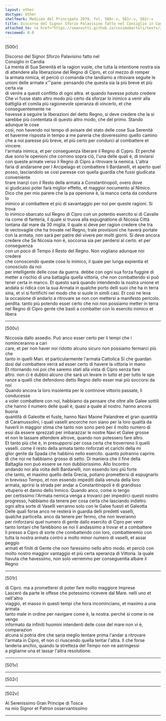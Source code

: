 ```yaml
---
layout: other
doctype: Other
shelfmark: Mediceo del Principato 2979, fol. 500r-v, 501r-v, 502r-v
title: Discorso del Signor Sforzo Palavisino fatto nel Consiglio in Candia
attached_to: <a href="https://smansutti.github.io/cosimobartoli/texts/2979_195/">2979_195</a>
reviewed: 0.0
---
```


[500r]  
  
  
Discorso del Signor Sforzo Palavisino fatto nel  
Consiglio in Candia  
La menta di Sua Serenità et la ragion vuole, che tutta la intentione nostra sia  
di attendere alla liberazione del Regno di Cipro, et col mezzo di romper  
la armata nimica, et perciò ci comanda che landiamo a ritrovare seguite le  
unioni delle armate x⁀pane. pensando che questa sia la più breve et più certa via  
di venire a questi conflitto di ogni altra. et quando havesse potuto credere  
Che vi fusse stato altro modo più certo da sforzar lo inimico a venir alla  
battiglia et comila più ragionevole speranza di vincerlo, et che conseguentemente ne  
havesse a seguire la liberazioni del detto Regno, si deve credere che la si  
sarebbe più contentata di questo altro modo, che del primo. Stando adunque le cose  
così, non havendo noi tempo di avisare del stato delle cose Sua Serenità  
et haverme risposta in tempo a me pareria che doveressimo quello camino  
che a noi paresse più breve, et più certo per condurci al combattere et vincere.  
l'armata inimica, et per conseguenza liberare il Regno di Cypro. Et perché  
due sono le openioni che corrono sopra ciò, l'una delle quali è, di inviarsi  
con queste armate verso il Regno di Cipro a ritrovare la nemica. L'altra  
faria di andarsene per l Arcipelago et combattere li Bardanelli, et aperto quel  
posso, lasciandolo se così paresse con quella guardia che fussi giudicata conveniente  
tirare inanzi con il Resto della armata a Constantinopoli, overo dove  
si giudicassi poter farà miglior effetto, et maggior nocumento al Nimico.  
Dico che per mio parere che la pa openione è, la manco certa da condurre lo  
inimico al combattere et più di savantaggio per noi per queste ragioni. Si trova  
lo inimico sbarcato sul Regno di Cipro con un potentio esercito si di Cavalle  
ria come di fanteria, il quale si truova alla expugnatione di Nicosia Città  
lontana dal mare da 30 miglia. Il quale si deve per ragion credere che tra  
le vectovaglie che ha trovate nel Regno, trale provisioni che haverà portate  
con la armata, non sarà per patire del vivere per molti giorni. Si deve ancora  
credere che Se Nicosia non è, soccorsa sia per perdersi al certo. et per conseguenza  
con un poco di Tempo il Resto del Regno. Non vogliano adunque noi credere  
che conoscendo queste cose lo inimico, il quale per lunga expientia et conosciuto da noi  
per intelligente delle cose da guerra. debbe con ogni sua forza fuggire di  
metter a rischio di una battaglia quella vittoria, che non combattendo si può  
tener certa in manco. Et questo sarà quando intendendo la nostra unione et  
andata si ridica con la sua Armata in qualche porto delli suoi che ha in terra  
sina, et vi si fortifichi nel modo che si suole in simili casi. Et così ne leva  
la occasione di andarlo a ritrovare se non con mettersi a manifesto pericolo.  
perdita. tanto più potendo esser certo che noi non possiamo metter in terra  
nel Regno di Cipro gente che basti a combatter con lo esercito inimico et libera  
  
---  

[500v]  
  
  
Niccosia dallo assedio. Può anco esser certo per li tempi che i nominceranno a cari  
care, et per non haver noi ridotto alcuno sicuro non possiamo fermarci più che  
tanto in quelli Mari. et particularmente l'armata Cattolica Si che guardan  
dosi dal combattere verrà ad esser certo di havere la vittoria in mano  
Et ritornando noi poi che saremo stati alla vista di Cipro senza fare  
altro. non ci è dubbio alcuno che sarà un levare in tutto et per tutto le spe  
ranze a quelli che defendono detto Regno dello esser mai più soccorsi da noi  
Quando ancora la loro insolentia per le continove vittorio passate, li conducesse  
a voler combattere con noi, habbiamo da pensare che oltre alle Galee sottili  
che hanno il numero delle quali è, quasi a quale al nostro. hanno ancora buona  
quantità di Galeotte et fuste, hanno Navi Maone Palandree et gran quantità  
di Caramussolini, i quali vaselli ancorche non siano per la loro qualità da  
haverli in maggior stima che tanto non sono però per il molto numero di  
essi da essere sprezzati per imbarazzar le nostre Navi et Galee grosse  
et non le lassare attendere altrove, quando non potessero fare altro.  
Et tanto più che è, in presupporsi per cosa certa che troverreno li quelli  
vaselli. come il resto della armata tanto rinforzati et carichi della mi  
glior gente da Spada che habbino nello esercito. quanto potranno caprire.  
di che noi ne habbiamo grosso di setto. Di maniera che il fine della  
Battaglia non può essere se non dubbiorissimo. Allo Incontro  
andando noi alla volta delli Bardanelli, non essendo loro più forte  
che tanto, et maximo quello della Grecia, potiano promettersi di espugnarlo  
in brevisso Tempo, et non essendo impediti dalla venuta della loro  
armata, aprirsi la strada per andar a Constantinopoli è di grandisso  
vituperio et danno dello Inmico. Quando anco, come io tengo  
per certissimo l'Armata nemica venga a trovarci per impedirci questi nostro  
progresso, habbiamo da tenere per cosa certa che lasciando indietro.  
ogni altra sorte di Vaselli verranno solo con le Galee fuesti et Galeotta  
Delle quali forse anco ne resterà in guardia delli predetti vaselli,  
qualche particella. anco da tenere per fermo, che non leveranno  
per rinforzarsi quel numero di gente dallo esercito di Cipro per venir  
tanto lontani che farebbono se noi li andassimo a trovar et a combattere  
li presso a Cipro di sorte che combattendo con loro, combatteremio con  
tutta la nostra armata contro a molto minor numero di vaselli, et assai peggio  
armati et finiti di Gente che non faressimo nello altro modo. et perciò con  
molto nostro maggior vantaggio et più certa speranza di Vittoria. la quale  
havuta che havessimo, non solo verremmo per conseguentia albare il Regno  
  
---  

[501r]  
  
  
di Cipro. ma a prometterei di poter fare molto maggiore Imprese  
Lascerò da parte le offese che potessimo ricevere dal Mare. nelli uno et nell'altro  
viaggio, et masso in questi tempi che hora incominciano, et maximo a una armata  
tanto male in ordine per navigare come è, la nostra. perché si come io ne vengo  
informato da infiniti huomini intendenti delle cose del mare non vi è, comparazion  
alcuna si potria dire che saria meglio tentare prima l'andar a ritrovare  
l'armata in Cipro, et non ci riuscendo quella tentar l'altra. Il che forse  
landeria anchio, quando la stretteza del Tempo non ne astringessi  
a pigliarne una et lassar l'altra resolutione.  
  
---  

[501v]  
  
  
  
---  

[502r]  
  
  
  
---  

[502v]  
  
  
Al Serenissimo Gran Principe di Tosca  
na mio Signor et Patron osservantissimo  
  
---  

